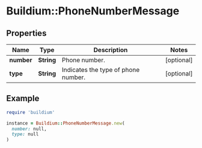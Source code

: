 # Buildium::PhoneNumberMessage

## Properties

| Name | Type | Description | Notes |
| ---- | ---- | ----------- | ----- |
| **number** | **String** | Phone number. | [optional] |
| **type** | **String** | Indicates the type of phone number. | [optional] |

## Example

```ruby
require 'buildium'

instance = Buildium::PhoneNumberMessage.new(
  number: null,
  type: null
)
```


